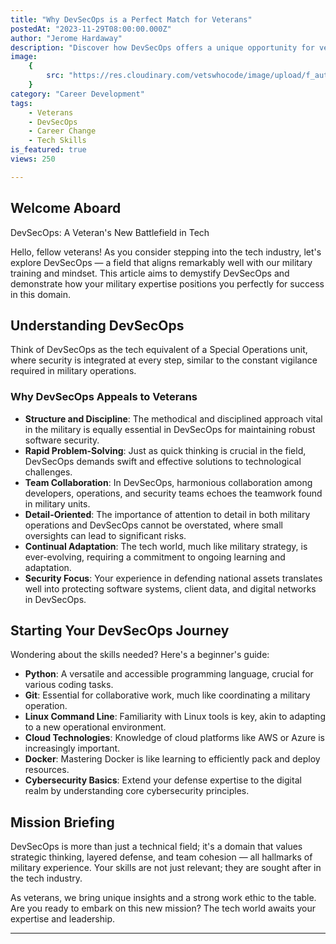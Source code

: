 ```yaml
---
title: "Why DevSecOps is a Perfect Match for Veterans"
postedAt: "2023-11-29T08:00:00.000Z"
author: "Jerome Hardaway"
description: "Discover how DevSecOps offers a unique opportunity for veterans transitioning into tech. This article highlights the synergy between military skills and DevSecOps, providing a roadmap for veterans seeking a new career in this dynamic field."
image:
    {
        src: "https://res.cloudinary.com/vetswhocode/image/upload/f_auto,q_auto/v1701300055/devsecops_mxck8o.png",
    }
category: "Career Development"
tags:
    - Veterans
    - DevSecOps
    - Career Change
    - Tech Skills
is_featured: true
views: 250

---
```


## Welcome Aboard

DevSecOps: A Veteran's New Battlefield in Tech

Hello, fellow veterans! As you consider stepping into the tech industry, let's explore DevSecOps — a field that aligns remarkably well with our military training and mindset. This article aims to demystify DevSecOps and demonstrate how your military expertise positions you perfectly for success in this domain.

## Understanding DevSecOps

Think of DevSecOps as the tech equivalent of a Special Operations unit, where security is integrated at every step, similar to the constant vigilance required in military operations.

### Why DevSecOps Appeals to Veterans

- **Structure and Discipline**: The methodical and disciplined approach vital in the military is equally essential in DevSecOps for maintaining robust software security.
- **Rapid Problem-Solving**: Just as quick thinking is crucial in the field, DevSecOps demands swift and effective solutions to technological challenges.
- **Team Collaboration**: In DevSecOps, harmonious collaboration among developers, operations, and security teams echoes the teamwork found in military units.
- **Detail-Oriented**: The importance of attention to detail in both military operations and DevSecOps cannot be overstated, where small oversights can lead to significant risks.
- **Continual Adaptation**: The tech world, much like military strategy, is ever-evolving, requiring a commitment to ongoing learning and adaptation.
- **Security Focus**: Your experience in defending national assets translates well into protecting software systems, client data, and digital networks in DevSecOps.

## Starting Your DevSecOps Journey

Wondering about the skills needed? Here's a beginner's guide:

- **Python**: A versatile and accessible programming language, crucial for various coding tasks.
- **Git**: Essential for collaborative work, much like coordinating a military operation.
- **Linux Command Line**: Familiarity with Linux tools is key, akin to adapting to a new operational environment.
- **Cloud Technologies**: Knowledge of cloud platforms like AWS or Azure is increasingly important.
- **Docker**: Mastering Docker is like learning to efficiently pack and deploy resources.
- **Cybersecurity Basics**: Extend your defense expertise to the digital realm by understanding core cybersecurity principles.

## Mission Briefing

DevSecOps is more than just a technical field; it's a domain that values strategic thinking, layered defense, and team cohesion — all hallmarks of military experience. Your skills are not just relevant; they are sought after in the tech industry.

As veterans, we bring unique insights and a strong work ethic to the table. Are you ready to embark on this new mission? The tech world awaits your expertise and leadership.

---